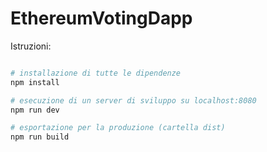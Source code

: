 # EthereumVotingDapp

Istruzioni:

``` bash

# installazione di tutte le dipendenze
npm install

# esecuzione di un server di sviluppo su localhost:8080
npm run dev

# esportazione per la produzione (cartella dist)
npm run build

```
